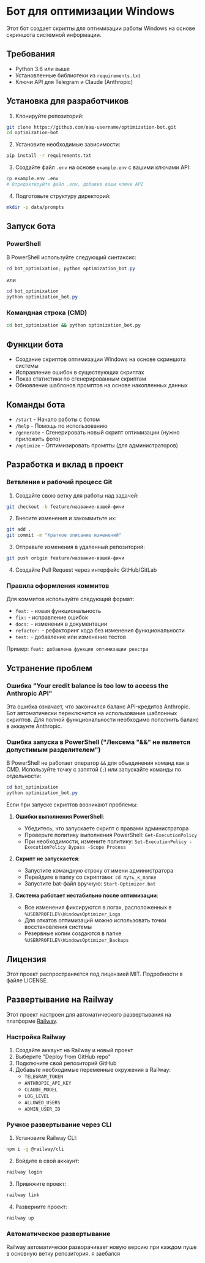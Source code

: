 # Бот для оптимизации Windows

Этот бот создает скрипты для оптимизации работы Windows на основе скриншота системной информации.

## Требования

- Python 3.6 или выше
- Установленные библиотеки из `requirements.txt`
- Ключи API для Telegram и Claude (Anthropic)

## Установка для разработчиков

1. Клонируйте репозиторий:
```bash
git clone https://github.com/ваш-username/optimization-bot.git
cd optimization-bot
```

2. Установите необходимые зависимости:
```bash
pip install -r requirements.txt
```

3. Создайте файл `.env` на основе `example.env` с вашими ключами API:
```bash
cp example.env .env
# Отредактируйте файл .env, добавив ваши ключи API
```

4. Подготовьте структуру директорий:
```bash
mkdir -p data/prompts
```

## Запуск бота

### PowerShell
В PowerShell используйте следующий синтаксис:
```powershell
cd bot_optimixation; python optimization_bot.py
```
или
```powershell
cd bot_optimixation
python optimization_bot.py
```

### Командная строка (CMD)
```cmd
cd bot_optimixation && python optimization_bot.py
```

## Функции бота

- Создание скриптов оптимизации Windows на основе скриншота системы
- Исправление ошибок в существующих скриптах
- Показ статистики по сгенерированным скриптам
- Обновление шаблонов промптов на основе накопленных данных

## Команды бота

- `/start` - Начало работы с ботом
- `/help` - Помощь по использованию
- `/generate` - Сгенерировать новый скрипт оптимизации (нужно приложить фото)
- `/optimize` - Оптимизировать промпты (для администраторов)

## Разработка и вклад в проект

### Ветвление и рабочий процесс Git

1. Создайте свою ветку для работы над задачей:
```bash
git checkout -b feature/название-вашей-фичи
```

2. Внесите изменения и закоммитьте их:
```bash
git add .
git commit -m "Краткое описание изменений"
```

3. Отправьте изменения в удаленный репозиторий:
```bash
git push origin feature/название-вашей-фичи
```

4. Создайте Pull Request через интерфейс GitHub/GitLab

### Правила оформления коммитов

Для коммитов используйте следующий формат:
- `feat:` - новая функциональность
- `fix:` - исправление ошибок
- `docs:` - изменения в документации
- `refactor:` - рефакторинг кода без изменения функциональности
- `test:` - добавление или изменение тестов

Пример: `feat: добавлена функция оптимизации реестра`

## Устранение проблем

### Ошибка "Your credit balance is too low to access the Anthropic API"
Эта ошибка означает, что закончился баланс API-кредитов Anthropic. Бот автоматически переключится на использование шаблонных скриптов. Для полной функциональности необходимо пополнить баланс в аккаунте Anthropic.

### Ошибка запуска в PowerShell ("Лексема "&&" не является допустимым разделителем")
В PowerShell не работает оператор `&&` для объединения команд как в CMD. Используйте точку с запятой (`;`) или запускайте команды по отдельности:
```powershell
cd bot_optimixation
python optimization_bot.py
```

Если при запуске скриптов возникают проблемы:

1. **Ошибки выполнения PowerShell**:
   - Убедитесь, что запускаете скрипт с правами администратора
   - Проверьте политику выполнения PowerShell: `Get-ExecutionPolicy`
   - При необходимости, измените политику: `Set-ExecutionPolicy -ExecutionPolicy Bypass -Scope Process`

2. **Скрипт не запускается**:
   - Запустите командную строку от имени администратора
   - Перейдите в папку со скриптами: `cd путь_к_папке`
   - Запустите bat-файл вручную: `Start-Optimizer.bat`

3. **Система работает нестабильно после оптимизации**:
   - Все изменения фиксируются в логах, расположенных в `%USERPROFILE%\WindowsOptimizer_Logs`
   - Для откатов оптимизаций можно использовать точки восстановления системы
   - Резервные копии создаются в папке `%USERPROFILE%\WindowsOptimizer_Backups`

## Лицензия

Этот проект распространяется под лицензией MIT. Подробности в файле LICENSE.

## Развертывание на Railway

Этот проект настроен для автоматического развертывания на платформе [Railway](https://railway.app/).

### Настройка Railway

1. Создайте аккаунт на Railway и новый проект
2. Выберите "Deploy from GitHub repo"
3. Подключите свой репозиторий GitHub
4. Добавьте необходимые переменные окружения в Railway:
   - `TELEGRAM_TOKEN`
   - `ANTHROPIC_API_KEY`
   - `CLAUDE_MODEL`
   - `LOG_LEVEL`
   - `ALLOWED_USERS`
   - `ADMIN_USER_ID`

### Ручное развертывание через CLI

1. Установите Railway CLI:
```bash
npm i -g @railway/cli
```

2. Войдите в свой аккаунт:
```bash
railway login
```

3. Привяжите проект:
```bash
railway link
```

4. Разверните проект:
```bash
railway up
```

### Автоматическое развертывание

Railway автоматически разворачивает новую версию при каждом пуше в основную ветку репозитория.
я заебался